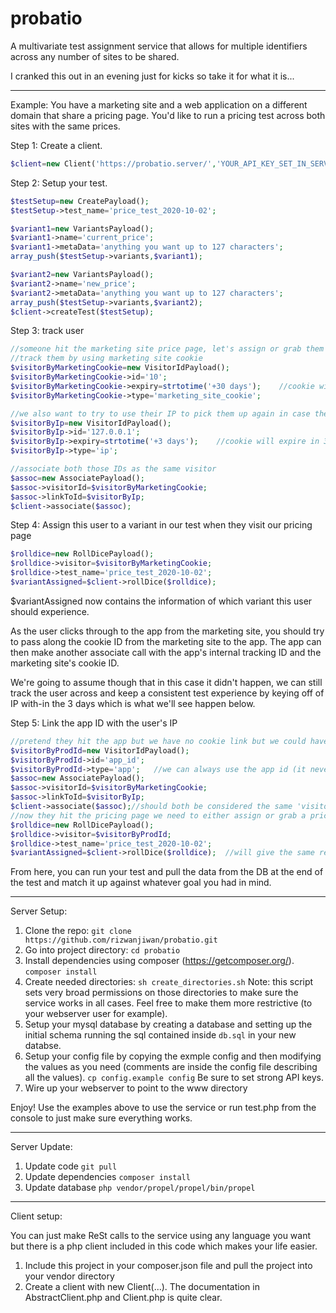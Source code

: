 # probatio

A multivariate test assignment service that allows for multiple identifiers across any number of sites to be shared.

I cranked this out in an evening just for kicks so take it for what it is...

---

Example: You have a marketing site and a web application on a different domain that share a pricing page. You'd like to run a pricing test across both sites with the same prices.

Step 1: Create a client.

```php
$client=new Client('https://probatio.server/','YOUR_API_KEY_SET_IN_SERVER_CONFIG');
```

Step 2: Setup your test.

```php
$testSetup=new CreatePayload();
$testSetup->test_name='price_test_2020-10-02';

$variant1=new VariantsPayload();
$variant1->name='current_price';
$variant1->metaData='anything you want up to 127 characters';
array_push($testSetup->variants,$variant1);

$variant2=new VariantsPayload();
$variant2->name='new_price';
$variant2->metaData='anything you want up to 127 characters';
array_push($testSetup->variants,$variant2);
$client->createTest($testSetup);
```

Step 3: track user

```php
//someone hit the marketing site price page, let's assign or grab them a price
//track them by using marketing site cookie
$visitorByMarketingCookie=new VisitorIdPayload();
$visitorByMarketingCookie->id='10';
$visitorByMarketingCookie->expiry=strtotime('+30 days');    //cookie will expire in 30 days so this link should as well
$visitorByMarketingCookie->type='marketing_site_cookie';

//we also want to try to use their IP to pick them up again in case they clear their cookies but we'll track that for only a few days
$visitorByIp=new VisitorIdPayload();
$visitorByIp->id='127.0.0.1';
$visitorByIp->expiry=strtotime('+3 days');    //cookie will expire in 3 days so this link should as well
$visitorByIp->type='ip';

//associate both those IDs as the same visitor
$assoc=new AssociatePayload();
$assoc->visitorId=$visitorByMarketingCookie;
$assoc->linkToId=$visitorByIp;
$client->associate($assoc);
```

Step 4: Assign this user to a variant in our test when they visit our pricing page

```php
$rolldice=new RollDicePayload();
$rolldice->visitor=$visitorByMarketingCookie;
$rolldice->test_name='price_test_2020-10-02';
$variantAssigned=$client->rollDice($rolldice);
```
$variantAssigned now contains the information of which variant this user should experience.

As the user clicks through to the app from the marketing site, you should try to pass along the cookie ID from the marketing site to the app. The app can then make another associate call with the app's internal tracking ID and the marketing site's cookie ID. 

We're going to assume though that in this case it didn't happen, we can still track the user across and keep a consistent test experience by keying off of IP with-in the 3 days which is what we'll see happen below.

Step 5: Link the app ID with the user's IP

```php
//pretend they hit the app but we have no cookie link but we could have had a hand-off between the sites as well which would be included in the association below
$visitorByProdId=new VisitorIdPayload();
$visitorByProdId->id='app_id';
$visitorByProdId->type='app';   //we can always use the app id (it never changes b/c the user has to login) so we use an expiry of 0 (the default)
$assoc=new AssociatePayload();
$assoc->visitorId=$visitorByMarketingCookie;
$assoc->linkToId=$visitorByIp;  
$client->associate($assoc);//should both be considered the same 'visitor' by the service and by virtue of the IP link, now be tied to the marketing cookie as well!
//now they hit the pricing page we need to either assign or grab a price
$rolldice=new RollDicePayload();
$rolldice->visitor=$visitorByProdId;
$rolldice->test_name='price_test_2020-10-02';
$variantAssigned=$client->rollDice($rolldice);  //will give the same result as on the marketing site
```

From here, you can run your test and pull the data from the DB at the end of the test and match it up against whatever goal you had in mind.

---

Server Setup:
1. Clone the repo: `git clone https://github.com/rizwanjiwan/probatio.git`
2. Go into project directory: `cd probatio`
3. Install dependencies using composer (https://getcomposer.org/). `composer install`
4. Create needed directories: `sh create_directories.sh` Note: this script sets very broad permissions on those directories to make sure the service works in all cases. Feel free to make them more restrictive (to your webserver user for example).
5. Setup your mysql database by creating a database and setting up the initial schema running the sql contained inside `db.sql` in your new databse.
6. Setup your config file by copying the exmple config and then modifying the values as you need (comments are inside the config file describing all the values). `cp config.example config` Be sure to set strong API keys.
7. Wire up your webserver to point to the www directory

Enjoy! Use the examples above to use the service or run test.php from the console to just make sure everything works.

---

Server Update:
1. Update code `git pull`
2. Update dependencies `composer install`
3. Update database `php vendor/propel/propel/bin/propel`

----

Client setup:

You can just make ReSt calls to the service using any language you want but there is a php client included in this code which makes your life easier.

1. Include this project in your composer.json file and pull the project into your vendor directory
2. Create a client with new Client(...). The documentation in AbstractClient.php and Client.php is quite clear.
